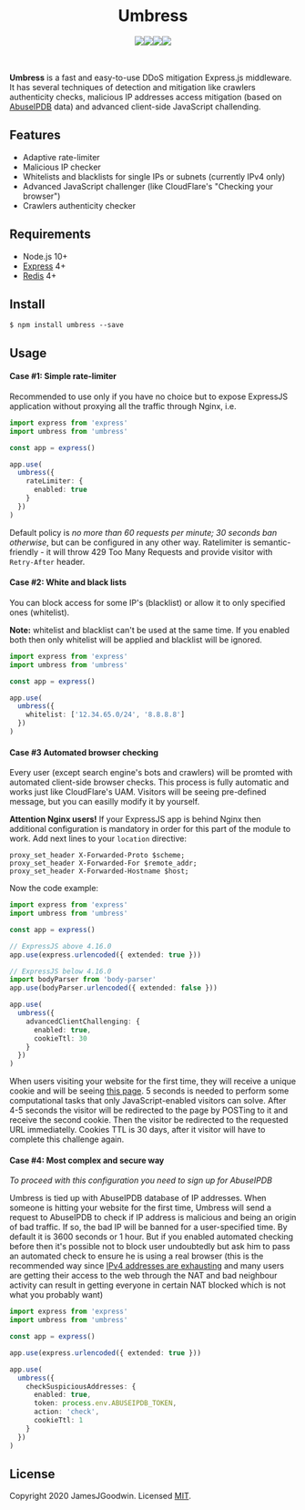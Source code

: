 <div align="center">
  <h1>Umbress</h2>
  <div style="display: flex; align-items: center; justify-content: center;">
    <a href="https://github.com/JamesJGoodwin/umbress/actions">
      <img src="https://github.com/JamesJGoodwin/umbress/workflows/build/badge.svg" />
    </a>
    <!--<a href="https://coveralls.io/github/JamesJGoodwin/umbress?branch=master" target="_blank">
      <img src="https://coveralls.io/repos/github/JamesJGoodwin/umbress/badge.svg?branch=master" />
    </a>-->
    <a href="https://david-dm.org/JamesJGoodwin/umbress" target="_blank">
      <img src="https://david-dm.org/JamesJGoodwin/umbress.svg" />
    </a>
    <a href="https://www.npmjs.com/package/umbress" target="_blank">
      <img src="https://img.shields.io/npm/v/umbress.svg" />
    </a>
    <a href="https://packagephobia.now.sh/result?p=umbress" target="_blank">
      <img src="https://packagephobia.now.sh/badge?p=umbress" />
    </a>
  </div>
  </br>
  </br>
</div>

<b>Umbress</b> is a fast and easy-to-use DDoS mitigation Express.js middleware. It has several techniques
of detection and mitigation like crawlers authenticity checks, malicious IP addresses access mitigation (based on <a href="https://www.abuseipdb.com/" target="_blank">AbuseIPDB</a> data) and advanced client-side JavaScript challending.

## Features
- Adaptive rate-limiter
- Malicious IP checker
- Whitelists and blacklists for single IPs or subnets (currently IPv4 only)
- Advanced JavaScript challenger (like CloudFlare's "Checking your browser")
- Crawlers authenticity checker

## Requirements

- Node.js 10+
- <a href="https://github.com/expressjs/express" target="_blank">Express</a> 4+
- <a href="https://redis.io/" target="_blank">Redis</a> 4+

## Install

```
$ npm install umbress --save
```

## Usage

#### Case #1: Simple rate-limiter
Recommended to use only if you have no choice but to expose ExpressJS application without proxying all the traffic through Nginx, i.e.

```typescript
import express from 'express'
import umbress from 'umbress'

const app = express()

app.use(
  umbress({
    rateLimiter: {
      enabled: true
    }
  })
)
```

Default policy is *no more than 60 requests per minute; 30 seconds ban otherwise*, but can be configured in any other way. Ratelimiter is semantic-friendly - it will throw 429 Too Many Requests and provide visitor with `Retry-After` header.

#### Case #2: White and black lists
You can block access for some IP's (blacklist) or allow it to only specified ones (whitelist).

**Note:** whitelist and blacklist can't be used at the same time. If you enabled both then only whitelist will be applied and blacklist will be ignored.

```typescript
import express from 'express'
import umbress from 'umbress'

const app = express()

app.use(
  umbress({
    whitelist: ['12.34.65.0/24', '8.8.8.8']
  })
)
```

#### Case #3 Automated browser checking
Every user (except search engine's bots and crawlers) will be promted with automated client-side browser checks. This process is fully automatic and works just like CloudFlare's UAM. Visitors will be seeing pre-defined message, but you can easilly modify it by yourself.

**Attention Nginx users!** If your ExpressJS app is behind Nginx then additional configuration is mandatory in order for this part of the module to work. Add next lines to your `location` directive:

```nginx
proxy_set_header X-Forwarded-Proto $scheme;
proxy_set_header X-Forwarded-For $remote_addr;
proxy_set_header X-Forwarded-Hostname $host;
```

Now the code example:

```typescript
import express from 'express'
import umbress from 'umbress'

const app = express()

// ExpressJS above 4.16.0
app.use(express.urlencoded({ extended: true }))

// ExpressJS below 4.16.0
import bodyParser from 'body-parser'
app.use(bodyParser.urlencoded({ extended: false }))

app.use(
  umbress({
    advancedClientChallenging: {
      enabled: true,
      cookieTtl: 30
    }
  })
)
```

When users visiting your website for the first time, they will receive a unique cookie and will be seeing <a href="https://i.imgur.com/puUoVck.png" target="_blank">this page</a>. 5 seconds is needed to perform some computational tasks that only JavaScript-enabled visitors can solve. After 4-5 seconds the visitor will be redirected to the page by POSTing to it and receive the second cookie. Then the visitor be redirected to the requested URL immediatelly. Cookies TTL is 30 days, after it visitor will have to complete this challenge again.

#### Case #4: Most complex and secure way

*To proceed with this configuration you need to sign up for AbuseIPDB*

Umbress is tied up with AbuseIPDB database of IP addresses. When someone is hitting your website for the first time, Umbress will send a request to AbuseIPDB to check if IP address is malicious and being an origin of bad traffic. If so, the bad IP will be banned for a user-specified time. By default it is 3600 seconds or 1 hour. But if you enabled automated checking before then it's possible not to block user undoubtedly but ask him to pass an automated check to ensure he is using a real browser (this is the recommended way since <a href="https://en.wikipedia.org/wiki/IPv4_address_exhaustion" target="_blank">IPv4 addresses are exhausting</a> and many users are getting their access to the web through the NAT and bad neighbour activity can result in getting everyone in certain NAT blocked which is not what you probably want)

```typescript
import express from 'express'
import umbress from 'umbress'

const app = express()

app.use(express.urlencoded({ extended: true }))

app.use(
  umbress({
    checkSuspiciousAddresses: {
      enabled: true,
      token: process.env.ABUSEIPDB_TOKEN,
      action: 'check',
      cookieTtl: 1
    }
  })
)
```

## License

Copyright 2020 JamesJGoodwin. Licensed <a href="https://github.com/JamesJGoodwin/umbress/blob/master/LICENSE">MIT</a>.
